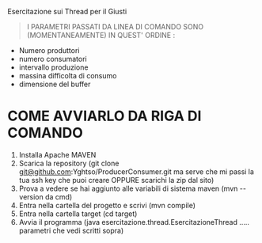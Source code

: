 Esercitazione sui Thread per il Giusti

> I PARAMETRI PASSATI DA LINEA DI COMANDO SONO (MOMENTANEAMENTE) IN QUEST' ORDINE :
- Numero produttori
- numero consumatori
- intervallo produzione
- massina difficolta di consumo
- dimensione del buffer

# COME AVVIARLO DA RIGA DI COMANDO
1. Installa Apache MAVEN
2. Scarica la repository (git clone git@github.com:Yghtso/ProducerConsumer.git ma serve che mi passi la tua ssh key che puoi creare OPPURE scarichi la zip dal sito)
3. Prova a vedere se hai aggiunto alle variabili di sistema maven (mvn --version da cmd)
4. Entra nella cartella del progetto e scrivi (mvn compile)
5. Entra nella cartella target (cd target)
6. Avvia il programma (java esercitazione.thread.EsercitazioneThread ..... parametri che vedi scritti sopra)

